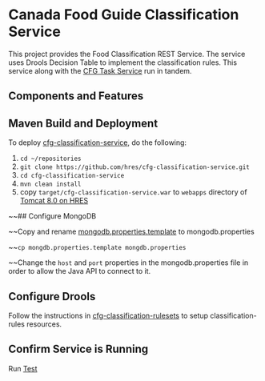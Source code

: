 # Canada Food Guide Classification Service

This project provides the Food Classification REST Service.
The service uses Drools Decision Table to implement the classification rules.
This service along with the [CFG Task Service] run in tandem.

## Components and Features

## Maven Build and Deployment

To deploy [cfg-classification-service], do the following:

1. `cd ~/repositories`
2. `git clone https://github.com/hres/cfg-classification-service.git`
3. `cd cfg-classification-service`
4. `mvn clean install`
5. copy `target/cfg-classification-service.war` to `webapps` directory of [Tomcat 8.0 on HRES]

~~## Configure MongoDB

~~Copy and rename [mongodb.properties.template] to mongodb.properties

~~`cp mongdb.properties.template mongdb.properties`

~~Change the `host` and `port` properties in the mongodb.properties file in order to allow the Java API to connect to it.

## Configure Drools

Follow the instructions in [cfg-classification-rulesets] to setup classification-rules resources.

## Confirm Service is Running

Run [Test]

[//]: # (These are the references links used in the body of this note and get stripped out when the markdown processor does its thing.  There is no need to format nicely because it should not be seen.)

[cfg-classification-service]:  <https://github.com/hres/cfg-classification-service.git>
[CFG Task Service]:            <https://github.com/hres/cfg-task-service.git>
[Tomcat 8.0 on HRES]:          <https://java-dev.hres.ca>
[Test]:                        <https://java-dev.hres.ca/cfg-classification-service/test>
[mongodb.properties.template]: <https://github.com/hres/cfg-classification-service/blob/master/src/main/java/ca/gc/ip346/util/mongodb.properties.template>
[cfg-classification-rulesets]: <https://github.com/hres/cfg-classification-rulesets.git>
